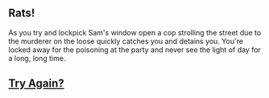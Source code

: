 ## Rats!

As you try and lockpick Sam's window open a cop strolling the street due to the murderer on the loose quickly catches you and detains you. You're locked away for the poisoning at the party and never see the light of day for a long, long time.

## [Try Again?](../README.md)
